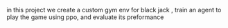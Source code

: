 in this project we create a custom gym env for black jack , train an agent to play the game using ppo, and evaluate its preformance
